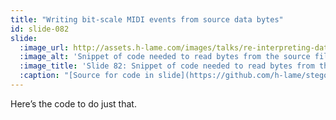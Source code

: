 ```yaml
---
title: "Writing bit-scale MIDI events from source data bytes"
id: slide-082
slide:
  :image_url: http://assets.h-lame.com/images/talks/re-interpreting-data/rubyconf-2023/slides/050-stage-01.png
  :image_alt: 'Snippet of code needed to read bytes from the source file and turn them into the bits needed for MIDI events; source: https://github.com/h-lame/stegosaurus/blob/fc41db8be711b5649b01834c3254ca07bb73626e/lib/stegosaurus/midriffs.rb#L128-L147'
  :image_title: 'Slide 82: Snippet of code needed to read bytes from the source file and turn them into the bits needed for MIDI events'
  :caption: "[Source for code in slide](https://github.com/h-lame/stegosaurus/blob/fc41db8be711b5649b01834c3254ca07bb73626e/lib/stegosaurus/midriffs.rb#L128-L147)<% fnrf '‡', 9 %>\n"
---
```

Here’s the code to do just that.
